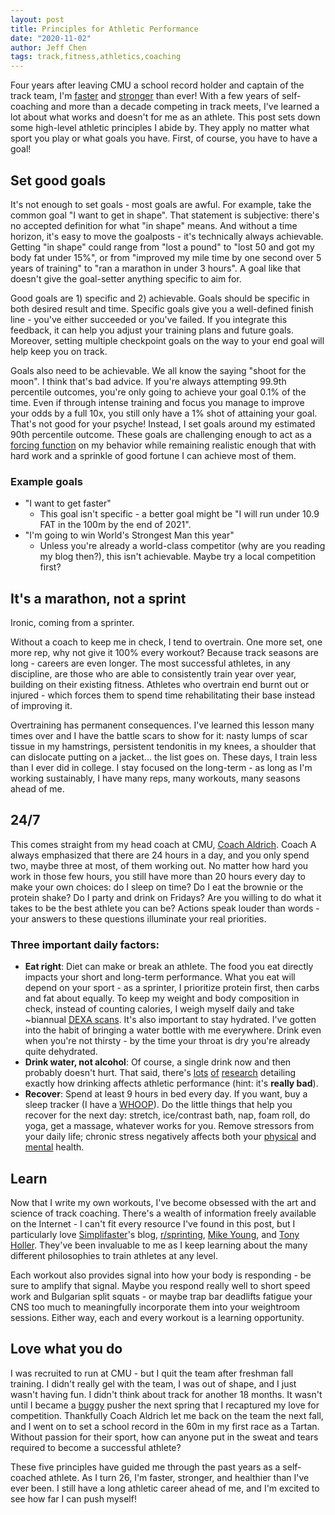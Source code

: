 ```yaml
---
layout: post
title: Principles for Athletic Performance
date: "2020-11-02"
author: Jeff Chen
tags: track,fitness,athletics,coaching
---
```


Four years after leaving CMU a school record holder and captain of the track team, I'm [faster](https://twitter.com/iambald/status/1310025350995345409?s=20) and [stronger](https://twitter.com/iambald/status/1313591103526858752?s=20) than ever! With a few years of self-coaching and more than a decade competing in track meets, I've learned a lot about what works and doesn't for me as an athlete. This post sets down some high-level athletic principles I abide by. They apply no matter what sport you play or what goals you have. First, of course, you have to have a goal!

<!-- excerpt -->

## Set good goals

It's not enough to set goals - most goals are awful. For example, take the common goal "I want to get in shape". That statement is subjective: there's no accepted definition for what "in shape" means. And without a time horizon, it's easy to move the goalposts - it's technically always achievable. Getting "in shape" could range from "lost a pound" to "lost 50 and got my body fat under 15%", or from "improved my mile time by one second over 5 years of training" to "ran a marathon in under 3 hours". A goal like that doesn't give the goal-setter anything specific to aim for.

Good goals are 1) specific and 2) achievable. Goals should be specific in both desired result and time. Specific goals give you a well-defined finish line - you've either succeeded or you've failed. If you integrate this feedback, it can help you adjust your training plans and future goals. Moreover, setting multiple checkpoint goals on the way to your end goal will help keep you on track.

Goals also need to be achievable. We all know the saying "shoot for the moon". I think that's bad advice. If you're always attempting 99.9th percentile outcomes, you're only going to achieve your goal 0.1% of the time. Even if through intense training and focus you manage to improve your odds by a full 10x, you still only have a 1% shot of attaining your goal. That's not good for your psyche! Instead, I set goals around my estimated 90th percentile outcome. These goals are challenging enough to act as a [forcing function](https://en.wikipedia.org/wiki/Forcing_function) on my behavior while remaining realistic enough that with hard work and a sprinkle of good fortune I can achieve most of them.

### Example goals

- "I want to get faster"
  - This goal isn't specific - a better goal might be "I will run under 10.9 FAT in the 100m by the end of 2021".
- "I'm going to win World's Strongest Man this year"
  - Unless you're already a world-class competitor (why are you reading my blog then?), this isn't achievable. Maybe try a local competition first?

## It's a marathon, not a sprint

Ironic, coming from a sprinter.

Without a coach to keep me in check, I tend to overtrain. One more set, one more rep, why not give it 100% every workout? Because track seasons are long - careers are even longer. The most successful athletes, in any discipline, are those who are able to consistently train year over year, building on their existing fitness. Athletes who overtrain end burnt out or injured - which forces them to spend time rehabilitating their base instead of improving it.

Overtraining has permanent consequences. I've learned this lesson many times over and I have the battle scars to show for it: nasty lumps of scar tissue in my hamstrings, persistent tendonitis in my knees, a shoulder that can dislocate putting on a jacket... the list goes on. These days, I train less than I ever did in college. I stay focused on the long-term - as long as I'm working sustainably, I have many reps, many workouts, many seasons ahead of me.

## 24/7

This comes straight from my head coach at CMU, [Coach Aldrich](https://athletics.cmu.edu/sports/mtrack/coaches/aldrich_gary?view=bio). Coach A always emphasized that there are 24 hours in a day, and you only spend two, maybe three at most, of them working out. No matter how hard you work in those few hours, you still have more than 20 hours every day to make your own choices: do I sleep on time? Do I eat the brownie or the protein shake? Do I party and drink on Fridays? Are you willing to do what it takes to be the best athlete you can be? Actions speak louder than words - your answers to these questions illuminate your real priorities.

### Three important daily factors:

- **Eat right**: Diet can make or break an athlete. The food you eat directly impacts your short and long-term performance. What you eat will depend on your sport - as a sprinter, I prioritize protein first, then carbs and fat about equally. To keep my weight and body composition in check, instead of counting calories, I weigh myself daily and take ~biannual [DEXA scans](https://en.wikipedia.org/wiki/Dual-energy_X-ray_absorptiometry#Body_composition_measurement). It's also important to stay hydrated. I've gotten into the habit of bringing a water bottle with me everywhere. Drink even when you're not thirsty - by the time your throat is dry you're already quite dehydrated.
- **Drink water, not alcohol**: Of course, a single drink now and then probably doesn't hurt. That said, there's [lots](https://journals.lww.com/acsm-csmr/fulltext/2006/08000/the_effect_of_alcohol_on_athletic_performance.7.aspx) [of](https://www.ncbi.nlm.nih.gov/pmc/articles/PMC3257708/) [research](https://link.springer.com/article/10.2165/00007256-200029050-00001) detailing exactly how drinking affects athletic performance (hint: it's **really bad**).
- **Recover**: Spend at least 9 hours in bed every day. If you want, buy a sleep tracker (I have a [WHOOP](https://join.whoop.com/#/439C34)). Do the little things that help you recover for the next day: stretch, ice/contrast bath, nap, foam roll, do yoga, get a massage, whatever works for you. Remove stressors from your daily life; chronic stress negatively affects both your [physical](https://www.sciencedirect.com/science/article/abs/pii/S0301051108002317) and [mental](https://www.scirp.org/html/4-1600210_61226.htm) health.

## Learn

Now that I write my own workouts, I've become obsessed with the art and science of track coaching. There's a wealth of information freely available on the Internet - I can't fit every resource I've found in this post, but I particularly love [Simplifaster](https://simplifaster.com/articles/category/blog/)'s blog, [r/sprinting](https://www.reddit.com/r/sprinting), [Mike Young](https://twitter.com/MikeYoung), and [Tony Holler](https://twitter.com/pntrack). They've been invaluable to me as I keep learning about the many different philosophies to train athletes at any level.

Each workout also provides signal into how your body is responding - be sure to amplify that signal. Maybe you respond really well to short speed work and Bulgarian split squats - or maybe trap bar deadlifts fatigue your CNS too much to meaningfully incorporate them into your weightroom sessions. Either way, each and every workout is a learning opportunity.

## Love what you do

I was recruited to run at CMU - but I quit the team after freshman fall training. I didn't really gel with the team, I was out of shape, and I just wasn't having fun. I didn't think about track for another 18 months. It wasn't until I became a [buggy](https://www.cmu.edu/buggy/) pusher the next spring that I recaptured my love for competition. Thankfully Coach Aldrich let me back on the team the next fall, and I went on to set a school record in the 60m in my first race as a Tartan. Without passion for their sport, how can anyone put in the sweat and tears required to become a successful athlete?

These five principles have guided me through the past years as a self-coached athlete. As I turn 26, I'm faster, stronger, and healthier than I've ever been. I still have a long athletic career ahead of me, and I'm excited to see how far I can push myself!
